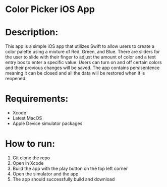 # Color Picker iOS App

# Description:
This app is a simple iOS app that utilizes Swift to allow users to create a color palette using a mixture of Red, Green, and Blue. There are sliders for the user to slide with their finger to adjust the amount of color and a text entry box to enter a specific value. Users can turn on and off certain colors and their previous changes will be saved. The app contains persisentence meaning it can be closed and all the data will be restored when it is reopened. 

# Requirements:
- Xcode
- Latest MacOS
- Apple Device simulator packages

# How to run:
1. Git clone the repo
2. Open in Xcode
3. Build the app with the play button on the top left corner
4. Open the simulator and the app
5. The app should successfully build and download